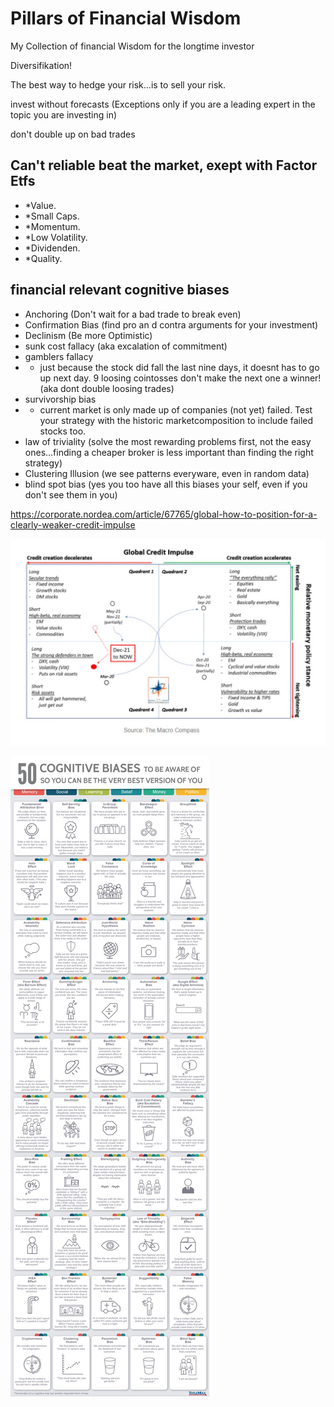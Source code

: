 # Pillars of Financial Wisdom
My Collection  of financial Wisdom for the longtime investor

Diversifikation!

The best way to hedge your risk…is to sell your risk.

invest without forecasts (Exceptions only if you are a leading expert in the topic you are investing in)

don't double up on bad trades

## Can't reliable beat the market, exept with Factor Etfs
* *Value.
* *Small Caps.
* *Momentum.
* *Low Volatility.
* *Dividenden.
* *Quality.

## financial relevant cognitive biases
* Anchoring (Don't wait for a bad trade  to break even)
* Confirmation Bias (find pro an d contra arguments for your investment)
* Declinism (Be more Optimistic)
* sunk cost fallacy (aka excalation of commitment)
* gamblers fallacy
*  * just because the stock did fall the last nine days, it doesnt has to go up next day. 9 loosing cointosses don't make the next one a winner! (aka dont double loosing trades)
*  survivorship bias
*  * current market is only made up of companies (not yet) failed. Test your strategy with the historic marketcomposition to include failed stocks too.
*  law of triviality (solve the most rewarding problems first, not the easy ones...finding a cheaper broker is less important than finding the right strategy)
*  Clustering Illusion (we see patterns everyware, even in random data)
*  blind spot bias (yes you too have all this biases your self, even if you don't see them in you)



https://corporate.nordea.com/article/67765/global-how-to-position-for-a-clearly-weaker-credit-impulse

![Alt text](FTO2KyqXwAEDXWf[1]?raw=true "Credit Impulse")

![Alt text](FG_m9yjXEAIwGQa[1]?raw=true "Cognitive biases")

